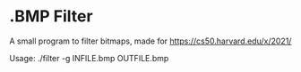# .BMP Filter

A small program to filter bitmaps, made for https://cs50.harvard.edu/x/2021/

Usage: ./filter -g INFILE.bmp OUTFILE.bmp
